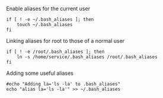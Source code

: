 

Enable aliases for the current user

    if [ ! -e ~/.bash_aliases ]; then
        touch ~/.bash_aliases
    fi

Linking aliases for root to those of a normal user

    if [ ! -e /root/.bash_aliases ]; then
        ln -s /home/service/.bash_aliases /root/.bash_aliases
    fi

Adding some useful aliases

    #echo "Adding la='ls -la' to .bash_aliases"
    echo "alias la='ls -la'" >> ~/.bash_aliases

